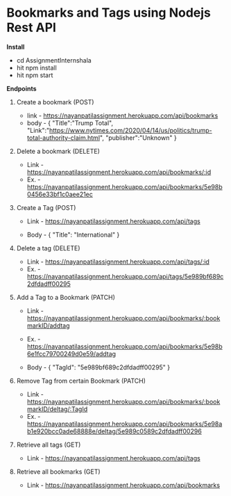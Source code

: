 # Bookmarks and Tags using Nodejs Rest API

**Install**

- cd AssignmentInternshala
- hit npm install
- hit npm start

**Endpoints**

1. Create a bookmark (POST)
   - link - https://nayanpatilassignment.herokuapp.com/api/bookmarks
   - body - {
     "Title":"Trump Total",
     "Link":"https://www.nytimes.com/2020/04/14/us/politics/trump-total-authority-claim.html",
     "publisher":"Unknown"
     }

2. Delete a bookmark (DELETE)
    - Link - https://nayanpatilassignment.herokuapp.com/api/bookmarks/:id
    - Ex. - https://nayanpatilassignment.herokuapp.com/api/bookmarks/5e98b0456e33bf1c0aee21ec

3. Create a Tag (POST)
    - Link - https://nayanpatilassignment.herokuapp.com/api/tags

    - Body - {
	    "Title": "International"
        }

4. Delete a tag  (DELETE)
    - Link - https://nayanpatilassignment.herokuapp.com/api/tags/:id
    - Ex. - https://nayanpatilassignment.herokuapp.com/api/tags/5e989bf689c2dfdadff00295

5. Add a Tag to a Bookmark (PATCH)
    - Link - https://nayanpatilassignment.herokuapp.com/api/bookmarks/:bookmarkID/addtag

    - Ex. - https://nayanpatilassignment.herokuapp.com/api/bookmarks/5e98b6e1fcc79700249d0e59/addtag

    - Body - {
        "TagId": "5e989bf689c2dfdadff00295"
    }

6. Remove Tag from certain Bookmark (PATCH)
    - Link - https://nayanpatilassignment.herokuapp.com/api/bookmarks/:bookmarkID/deltag/:TagId 
    - Ex. - https://nayanpatilassignment.herokuapp.com/api/bookmarks/5e98ab1e920bcc0ade68888e/deltag/5e989c0589c2dfdadff00296

7. Retrieve all tags (GET)
    - Link - https://nayanpatilassignment.herokuapp.com/api/tags

8. Retrieve all bookmarks (GET)
    - Link - https://nayanpatilassignment.herokuapp.com/api/bookmarks